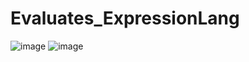 # Evaluates_ExpressionLang

![image](https://user-images.githubusercontent.com/79439802/177727867-e8e10dad-8721-4e63-a583-8e6b65f98d31.png)
![image](https://user-images.githubusercontent.com/79439802/177727899-c39aeb7d-3af8-4dc2-a793-9e04446b069e.png)
